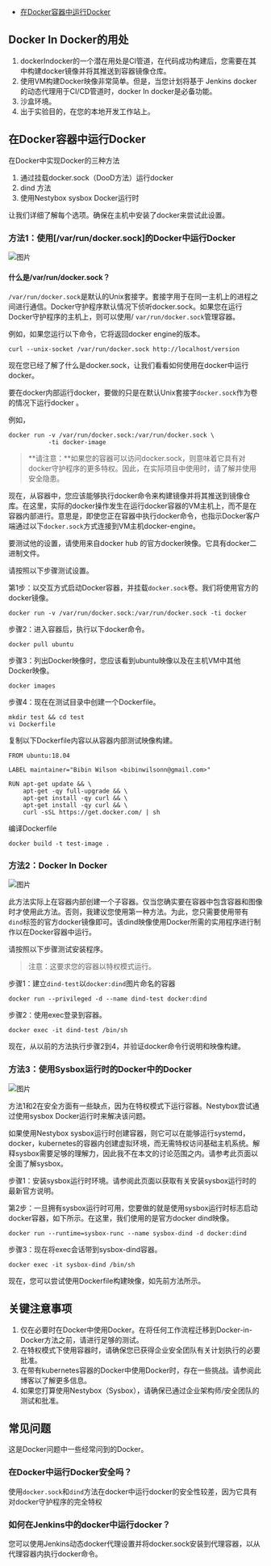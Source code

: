 - [在Docker容器中运行Docker](https://mp.weixin.qq.com/s/i-7uu9Xtty_2bAG-sNBbUw)

## Docker In Docker的用处 

1. dockerIndocker的一个潜在用处是CI管道，在代码成功构建后，您需要在其中构建docker镜像并将其推送到容器镜像仓库。
2. 使用VM构建Docker映像非常简单。但是，当您计划将基于 Jenkins docker的动态代理用于CI/CD管道时，docker In docker是必备功能。
3. 沙盒环境。
4. 出于实验目的，在您的本地开发工作站上。

## 在Docker容器中运行Docker 

在Docker中实现Docker的三种方法

1. 通过挂载docker.sock（DooD方法）运行docker
2. dind 方法
3. 使用Nestybox sysbox Docker运行时

让我们详细了解每个选项。确保在主机中安装了docker来尝试此设置。

### 方法1：使用[/var/run/docker.sock]的Docker中运行Docker

![图片](https://mmbiz.qpic.cn/mmbiz_png/U1oibTqyKuTP2tAJafTBpdtYO9wqKUkM5MmStaEvcO3xHsk3ibq6ickhncg9qJUbgsaxjVreiafKs64ZlniagwINPpA/640?wx_fmt=png&tp=webp&wxfrom=5&wx_lazy=1&wx_co=1)



#### 什么是/var/run/docker.sock？

`/var/run/docker.sock`是默认的Unix套接字。套接字用于在同一主机上的进程之间进行通信。Docker守护程序默认情况下侦听docker.sock。如果您在运行Docker守护程序的主机上，则可以使用/ `var/run/docker.sock`管理容器。

例如，如果您运行以下命令，它将返回docker engine的版本。

```
curl --unix-socket /var/run/docker.sock http://localhost/version
```

现在您已经了解了什么是docker.sock，让我们看看如何使用在docker中运行docker。

要在docker内部运行docker，要做的只是在默认Unix套接字`docker.sock`作为卷的情况下运行docker 。

例如，

```
docker run -v /var/run/docker.sock:/var/run/docker.sock \
           -ti docker-image
```

> **请注意：**如果您的容器可以访问docker.sock，则意味着它具有对docker守护程序的更多特权。因此，在实际项目中使用时，请了解并使用安全隐患。

现在，从容器中，您应该能够执行docker命令来构建镜像并将其推送到镜像仓库。在这里，实际的docker操作发生在运行docker容器的VM主机上，而不是在容器内部进行。意思是，即使您正在容器中执行docker命令，也指示Docker客户端通过以下`docker.sock`方式连接到VM主机docker-engine。

要测试他的设置，请使用来自docker hub 的官方docker映像。它具有docker二进制文件。

请按照以下步骤测试设置。

第1步：以交互方式启动Docker容器，并挂载`docker.sock`卷。我们将使用官方的docker镜像。

```
docker run -v /var/run/docker.sock:/var/run/docker.sock -ti docker
```

步骤2：进入容器后，执行以下docker命令。

```
docker pull ubuntu
```

步骤3：列出Docker映像时，您应该看到ubuntu映像以及在主机VM中其他Docker映像。

```
docker images
```

步骤4：现在在测试目录中创建一个Dockerfile。

```
mkdir test && cd test
vi Dockerfile
```

复制以下Dockerfile内容以从容器内部测试映像构建。

```
FROM ubuntu:18.04

LABEL maintainer="Bibin Wilson <bibinwilsonn@gmail.com>"

RUN apt-get update && \
    apt-get -qy full-upgrade && \
    apt-get install -qy curl && \
    apt-get install -qy curl && \
    curl -sSL https://get.docker.com/ | sh
```

编译Dockerfile

```
docker build -t test-image .
```

### 方法2：Docker In Docker

![图片](https://mmbiz.qpic.cn/mmbiz_png/U1oibTqyKuTP2tAJafTBpdtYO9wqKUkM5CpHqte6HkKCvnoRTlPJ3BYeZiat0WMZnibkBKickjlepWn33rQ1Z4SVpw/640?wx_fmt=png&tp=webp&wxfrom=5&wx_lazy=1&wx_co=1)



此方法实际上在容器内部创建一个子容器。仅当您确实要在容器中包含容器和图像时才使用此方法。否则，我建议您使用第一种方法。为此，您只需要使用带有`dind`标签的官方docker镜像即可。该dind映像使用Docker所需的实用程序进行制作以在Docker容器中运行。

请按照以下步骤测试安装程序。

> 注意：这要求您的容器以特权模式运行。

步骤1：建立`dind-test`以`docker:dind`图片命名的容器

```
docker run --privileged -d --name dind-test docker:dind
```

步骤2：使用exec登录到容器。

```
docker exec -it dind-test /bin/sh
```

现在，从以前的方法执行步骤2到4，并验证docker命令行说明和映像构建。

### 方法3：使用Sysbox运行时的Docker中的Docker

![图片](https://mmbiz.qpic.cn/mmbiz_png/U1oibTqyKuTP2tAJafTBpdtYO9wqKUkM5k6b7ImXNNzgBuVMeaMBKL2liaicLicb69EJGziaNURwODXs2ic4UPbwPVzQ/640?wx_fmt=png&tp=webp&wxfrom=5&wx_lazy=1&wx_co=1)



方法1和2在安全方面有一些缺点，因为在特权模式下运行容器。Nestybox尝试通过使用sysbox Docker运行时来解决该问题。

如果使用Nestybox  sysbox运行时创建容器，则它可以在能够运行systemd，docker，kubernetes的容器内创建虚拟环境，而无需特权访问基础主机系统。解释sysbox需要足够的理解力，因此我不在本文的讨论范围之内。请参考此页面以全面了解sysbox。

步骤1：安装sysbox运行时环境。请参阅此页面以获取有关安装sysbox运行时的最新官方说明。

第2步：一旦拥有sysbox运行时可用，您要做的就是使用sysbox运行时标志启动docker容器，如下所示。在这里，我们使用的是官方docker dind映像。

```
docker run --runtime=sysbox-runc --name sysbox-dind -d docker:dind
```

步骤3：现在将exec会话带到sysbox-dind容器。

```
docker exec -it sysbox-dind /bin/sh
```

现在，您可以尝试使用Dockerfile构建映像，如先前方法所示。

## 关键注意事项 

1. 仅在必要时在Docker中使用Docker。在将任何工作流程迁移到Docker-in-Docker方法之前，请进行足够的测试。
2. 在特权模式下使用容器时，请确保您已获得企业安全团队有关计划执行的必要批准。
3. 在带有kubernetes容器的Docker中使用Docker时，存在一些挑战。请参阅此博客以了解更多信息。
4. 如果您打算使用Nestybox（Sysbox），请确保已通过企业架构师/安全团队的测试和批准。

## 常见问题 

这是Docker问题中一些经常问到的Docker。

### 在Docker中运行Docker安全吗？

使用`docker.sock`和`dind`方法在docker中运行docker的安全性较差，因为它具有对docker守护程序的完全特权

### 如何在Jenkins中的docker中运行docker？

您可以使用Jenkins动态docker代理设置并将docker.sock安装到代理容器，以从代理容器内执行docker命令。